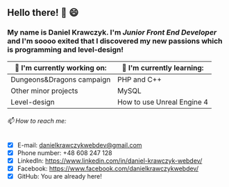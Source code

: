 ## Hello there! :wave: :smile:

### My name is Daniel Krawczyk. I'm *Junior Front End Developer* and I'm soooo exited that I discovered my new passions which is programming and level-design!

🔭 I'm currently working on: | 🌱 I'm currently learning:
---------- | ----------
Dungeons&Dragons campaign | PHP and C++
Other minor projects | MySQL
Level-design | How to use Unreal Engine 4


###### 📫 How to reach me: 
- [x] E-mail: danielkrawczykwebdev@gmail.com
- [x] Phone number: +48 608 247 128
- [x] LinkedIn: https://www.linkedin.com/in/daniel-krawczyk-webdev/
- [x] Facebook: https://www.facebook.com/danielkrawczykwebdev/
- [x] GitHub: You are already here!

<!--
**DanielKrawczyk/DanielKrawczyk** is a ✨ _special_ ✨ repository because its `README.md` (this file) appears on your GitHub profile.

Here are some ideas to get you started:

- 🔭 I’m currently working on ...
- 🌱 I’m currently learning ...
- 👯 I’m looking to collaborate on ...
- 🤔 I’m looking for help with ...
- 💬 Ask me about ...
- 📫 How to reach me: ...
- 😄 Pronouns: ...
- ⚡ Fun fact: ...
-->
